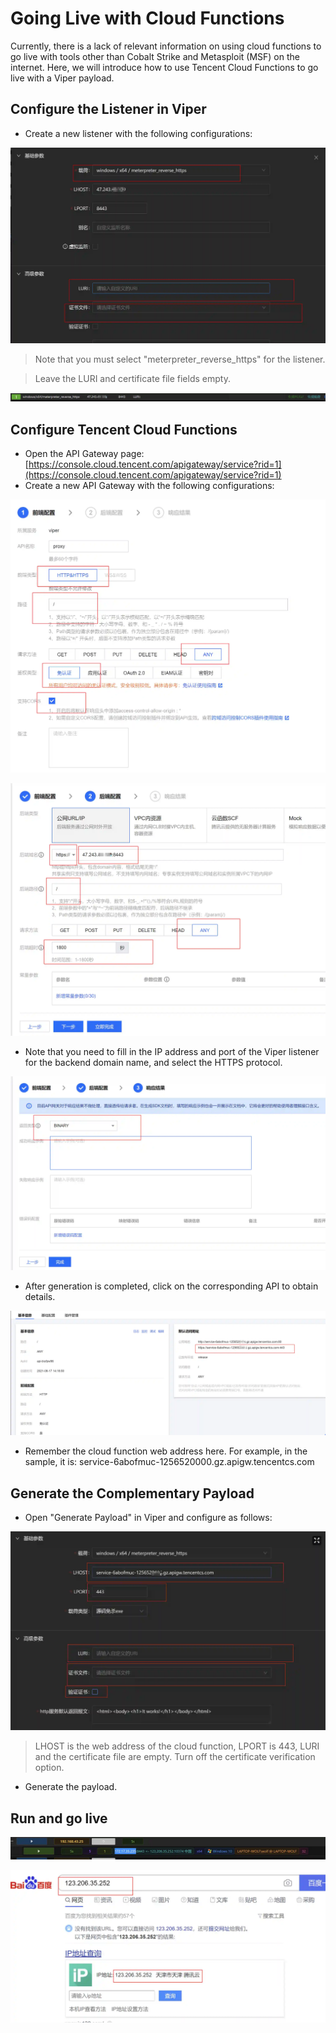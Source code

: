 # Going Live with Cloud Functions

Currently, there is a lack of relevant information on using cloud functions to go live with tools other than Cobalt Strike and Metasploit (MSF) on the internet. Here, we will introduce how to use Tencent Cloud Functions to go live with a Viper payload.

## Configure the Listener in Viper

- Create a new listener with the following configurations:

![](img\cloud_function_online\1.webp)

> Note that you must select "meterpreter_reverse_https" for the listener.
>

> Leave the LURI and certificate file fields empty.
>

![](img\cloud_function_online\2.webp)

## Configure Tencent Cloud Functions

- Open the API Gateway page: [https://console.cloud.tencent.com/apigateway/service?rid=1](https://console.cloud.tencent.com/apigateway/service?rid=1)
- Create a new API Gateway with the following configurations:

![](img\cloud_function_online\3.webp)

![](img\cloud_function_online\4.webp)

- Note that you need to fill in the IP address and port of the Viper listener for the backend domain name, and select the HTTPS protocol.

![](img\cloud_function_online\5.webp)

- After generation is completed, click on the corresponding API to obtain details.

![](img\cloud_function_online\6.webp)

- Remember the cloud function web address here. For example, in the sample, it is: service-6abofmuc-1256520000.gz.apigw.tencentcs.com

## Generate the Complementary Payload
+ Open "Generate Payload" in Viper and configure as follows:

![](img\cloud_function_online\7.webp)

> LHOST is the web address of the cloud function, LPORT is 443, LURI and the certificate file are empty. Turn off the certificate verification option.
>

+ Generate the payload.

## Run and go live

![](img\cloud_function_online\8.webp)

![](img\cloud_function_online\9.webp)